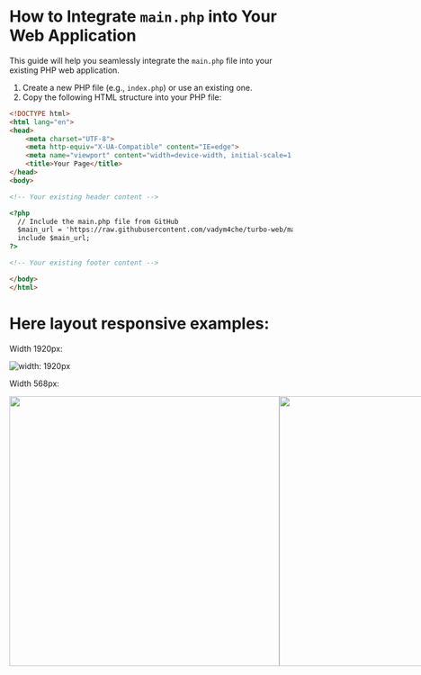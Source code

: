 # How to Integrate `main.php` into Your Web Application

This guide will help you seamlessly integrate the `main.php` file into your existing PHP web application.

1. Create a new PHP file (e.g., `index.php`) or use an existing one.
2. Copy the following HTML structure into your PHP file:

```html
<!DOCTYPE html>
<html lang="en">
<head>
    <meta charset="UTF-8">
    <meta http-equiv="X-UA-Compatible" content="IE=edge">
    <meta name="viewport" content="width=device-width, initial-scale=1.0">
    <title>Your Page</title>
</head>
<body>

<!-- Your existing header content -->

<?php
  // Include the main.php file from GitHub
  $main_url = 'https://raw.githubusercontent.com/vadym4che/turbo-web/main/main.php';
  include $main_url;
?>

<!-- Your existing footer content -->

</body>
</html>
```

# Here layout responsive examples:

Width 1920px:

![width: 1920px](https://github.com/vadym4che/turbo-web/blob/main/w1920.png)

Width 568px:
<div style="display: flex; height: 50vmin; width: 100%; justify-content: space-between; ">
  <img src="https://github.com/vadym4che/turbo-web/blob/main/w882.png" style="height: 50vmin; width: auto;">
  <img src="https://github.com/vadym4che/turbo-web/blob/main/w568.png" style="height: 50vmin; width: auto;">
</div>